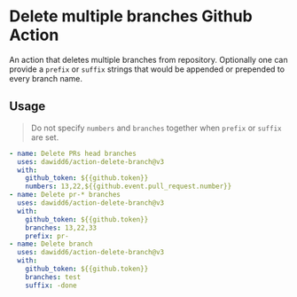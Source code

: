 # Delete multiple branches Github Action

An action that deletes multiple branches from repository.
Optionally one can provide a `prefix` or `suffix` strings that would be appended or prepended to every branch name.

## Usage

> Do not specify `numbers` and `branches` together when `prefix` or `suffix` are set.

```yaml
- name: Delete PRs head branches
  uses: dawidd6/action-delete-branch@v3
  with:
    github_token: ${{github.token}}
    numbers: 13,22,${{github.event.pull_request.number}}
- name: Delete pr-* branches
  uses: dawidd6/action-delete-branch@v3
  with:
    github_token: ${{github.token}}
    branches: 13,22,33
    prefix: pr-
- name: Delete branch
  uses: dawidd6/action-delete-branch@v3
  with:
    github_token: ${{github.token}}
    branches: test
    suffix: -done
```
